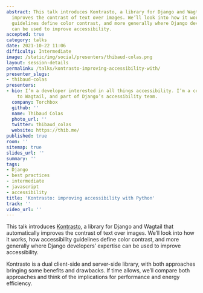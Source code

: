 ```yaml
---
abstract: This talk introduces Kontrasto, a library for Django and Wagtail that automatically
  improves the contrast of text over images. We’ll look into how it works, how accessibility
  guidelines define color contrast, and more generally where Django developers’ expertise
  can be used to improve accessibility.
accepted: true
category: talks
date: 2021-10-22 11:06
difficulty: Intermediate
image: /static/img/social/presenters/thibaud-colas.png
layout: session-details
permalink: /talks/kontrasto-improving-accessibility-with/
presenter_slugs:
- thibaud-colas
presenters:
- bio: I’m a developer interested in all things accessibility. I’m a core contributor
    to Wagtail, and part of Django’s accessibility team.
  company: Torchbox
  github: ''
  name: Thibaud Colas
  photo_url: ''
  twitter: thibaud_colas
  website: https://thib.me/
published: true
room: ''
sitemap: true
slides_url: ''
summary: ''
tags:
- Django
- best practices
- intermediate
- javascript
- accessibility
title: 'Kontrasto: improving accessibility with Python'
track: ''
video_url: ''
---
```


This talk introduces [Kontrasto](https://kontrasto.netlify.app/), a library for Django and Wagtail that automatically improves the contrast of text over images. We’ll look into how it works, how accessibility guidelines define color contrast, and more generally where Django developers’ expertise can be used to improve accessibility.

Kontrasto is a dual client-side and server-side library, with both approaches bringing some benefits and drawbacks. If time allows, we’ll compare both approaches and think of the implications for performance and energy efficiency.